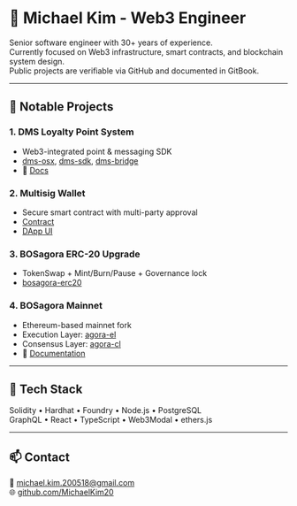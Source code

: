 # 👋 Michael Kim - Web3 Engineer

Senior software engineer with 30+ years of experience.  
Currently focused on Web3 infrastructure, smart contracts, and blockchain system design.  
Public projects are verifiable via GitHub and documented in GitBook.

---

## 🔧 Notable Projects

### 1. DMS Loyalty Point System
- Web3-integrated point & messaging SDK  
- [dms-osx](https://github.com/bosagora/dms-osx), [dms-sdk](https://github.com/bosagora/dms-sdk), [dms-bridge](https://github.com/bosagora/dms-bridge)  
- 📘 [Docs](https://kioscoin.gitbook.io/kios-coin-docs-english)

### 2. Multisig Wallet
- Secure smart contract with multi-party approval  
- [Contract](https://github.com/bosagora/multisig-wallet)  
- [DApp UI](https://github.com/bosagora/multisig-wallet-app)
    
### 3. BOSagora ERC-20 Upgrade
- TokenSwap + Mint/Burn/Pause + Governance lock  
- [bosagora-erc20](https://github.com/bosagora/bosagora-erc20)

### 4. BOSagora Mainnet
- Ethereum-based mainnet fork  
- Execution Layer: [agora-el](https://github.com/bosagora/agora-el)  
- Consensus Layer: [agora-cl](https://github.com/bosagora/agora-cl)  
- 📘 [Documentation](https://docs.bosagora.org/en)

---

## 💼 Tech Stack
Solidity • Hardhat • Foundry • Node.js • PostgreSQL  
GraphQL • React • TypeScript • Web3Modal • ethers.js

---

## 📫 Contact
📧 michael.kim.200518@gmail.com  
🌐 [github.com/MichaelKim20](https://github.com/MichaelKim20)
